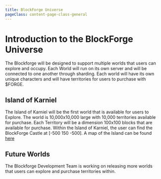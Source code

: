 ```yaml
---
title: BlockForge Universe
pageClass: content-page-class-general
---
```


# Introduction to the BlockForge Universe
The Blockforge will be designed to support multiple worlds that users can explore and occupy. Each World will run on its own server and will be connected to one another through sharding. Each world will have its own unique characters and will have territories for users to purchase with $FORGE.



## Island of Karniel

The Island of Karniel will be the first world that is available for users to Explore. The world is 10,000x10,000 large with 10,000 territories available for purchase. Each Territory will be a dimension 100x100 blocks that are available for purchase. Within the Island of Karniel, the user can find the BlockForge Castle at [-500 150 -500]. A map of the Island can be found [here](https://map.blockforgenft.xyz/)



<castle/>


## Future Worlds

The Blockforge Development Team is working on releasing more worlds that users can explore and purchase territories within.
